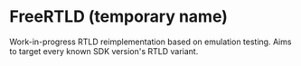 # FreeRTLD (temporary name)

Work-in-progress RTLD reimplementation based on emulation testing. Aims to target every known SDK version's RTLD variant.
